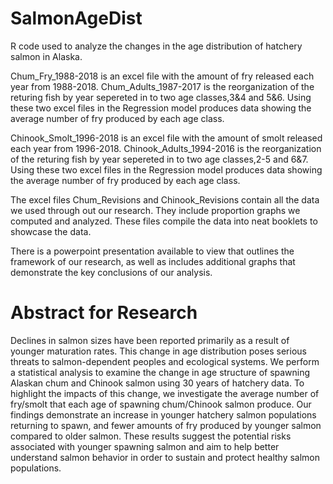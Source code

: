 # SalmonAgeDist 
R code used to analyze the changes in the age distribution of hatchery salmon in Alaska. 

Chum_Fry_1988-2018 is an excel file with the amount of fry released each year from 1988-2018. Chum_Adults_1987-2017 is the reorganization of the returing fish by year sepereted in to two age classes,3&4 and 5&6. Using these two excel files in the Regression model produces data showing the average number of fry produced by each age class.


Chinook_Smolt_1996-2018 is an excel file with the amount of smolt released each year from 1996-2018. Chinook_Adults_1994-2016 is the reorganization of the returing fish by year sepereted in to two age classes,2-5 and 6&7. Using these two excel files in the Regression model produces data showing the average number of fry produced by each age class.

The excel files Chum_Revisions and Chinook_Revisions contain all the data we used through out our research. They include proportion graphs we computed and analyzed. These files compile the data into neat booklets to showcase the data. 


There is a powerpoint presentation available to view that outlines the framework of our research, as well as includes additional graphs that demonstrate the key conclusions of our analysis.

# Abstract for Research
Declines in salmon sizes have been reported primarily as a result of younger maturation rates. This change in age distribution poses serious threats to salmon-dependent peoples and ecological systems. We perform a statistical analysis to examine the change in age structure of spawning Alaskan chum and Chinook salmon using 30 years of hatchery data. To highlight the impacts of this change, we investigate the average number of fry/smolt that each age of spawning chum/Chinook salmon produce. Our findings demonstrate an increase in younger hatchery salmon populations returning to spawn, and fewer amounts of fry produced by younger salmon compared to older salmon. These results suggest the potential risks associated with younger spawning salmon and aim to help better understand salmon behavior in order to sustain and protect healthy salmon populations.
